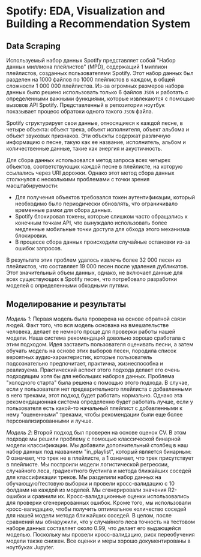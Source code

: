 # Spotify: EDA, Visualization and Building a Recommendation System
## Data Scraping
Используемый набор данных Spotify представляет собой "Набор данных миллиона плейлистов" (MPD), содержащий 1 миллион плейлистов, созданных пользователями Spotify. Этот набор данных был разделен на 1000 файлов по 1000 плейлистов в каждом, в общей сложности 1 000 000 плейлистов. Из-за огромных размеров набора данных было решено использовать только 6 файлов `JSON` и работать с определенными важными функциями, которые извлекаются с помощью вызовов API Spotify. Представленный в репозитории ноутбук показывает процесс обратоки одного такого `JSON` файла.

Spotify структурирует свои данные, относящиеся к каждой песне, в четыре объекта: объект трека, объект исполнителя, объект альбома и объект звуковых признаков. Эти объекты содержат различную информацию о песне, такую как ее название, исполнитель, альбом и количественные данные, такие как энергия и акустичность.

Для сбора данных использовался метод запроса всех четырех объектов, соответствующих каждой песне в плейлисте, на которую ссылались через URI дорожки. Однако этот метод сбора данных столкнулся с несколькими проблемами с точки зрения масштабируемости:
- Для получения объектов требовался токен аутентификации, который необходимо было периодически обновлять, что ограничивало временные рамки для сбора данных.
- Spotify блокировал токены, которые слишком часто обращались к конечным точкам API, что вынуждало использовать более медленные мобильные точки доступа для обхода этого механизма блокировки.
- В процессе сбора данных происходили случайные остановки из-за ошибок запросов.

В результате этих проблем удалось извлечь более 32 000 песен из плейлистов, что составляет 19 000 песен после удаления дубликатов. Этот значительный объем данных, однако, не включает данные для всех существующих в Spotify песен, что потребовало разработки моделей с определенными обходными путями.

## Моделирование и результаты
*Модель 1*: Первая модель была проверена на основе обратной связи людей. Факт того, что вся модель основана на вмешательстве человека, делает ее немного проще для проверки работы нашей модели. Наша система рекомендаций довольно хорошо сработала с этим подходом. Идея заставить пользователя оценивать песни, а затем обучать модель на основе этих выборов песен, породила список вероятных аудио-характеристик, которые пользователь подсознательно предпочитает, практична, жизнеспособна и реализуема. Практический аспект этого подхода делает его очень подходящим хотя бы для небольших наборов данных. Проблема "холодного старта" была решена с помощью этого подхода. В случае, если у пользователя нет предварительного плейлиста с добавленными в него треками, этот подход будет работать нормально. Однако эта рекомендационная система определенно будет работать лучше, если у пользователя есть какой-то начальный плейлист с добавленными к нему "оцененными" треками, чтобы рекомендации были еще более персонализированными и лучше.

*Модель 2*: Второй подход был проверен на основе оценок CV. В этом подходе мы решили проблему с помощью классической бинарной модели классификации. Мы добавили дополнительный столбец в наш набор данных под названием "in_playlist", который является бинарным: 0 означает, что трек не в плейлисте, а 1 означает, что трек присутствует в плейлисте. Мы построили модели логистической регрессии, случайного леса, градиентного бустинга и метода ближайших соседей для классификации треков. Мы разделили набор данных на обучающую/тестовую выборки и провели кросс-валидацию с 10 фолдами на каждой из моделей. Мы сгенерировали значения R2-ошибки и сравнили их. Кросс-валидационные оценки использовались для проверки сгенерированных ошибок. Кроме того, мы использовали кросс-валидацию, чтобы получить оптимальное количество соседей для нашей модели метода ближайших соседей. В целом, после сравнений мы обнаружили, что у случайного леса точность на тестовом наборе данных составляет около 0.99, что делает его выдающейся моделью. Поскольку мы провели кросс-валидацию, риск переобучения модели также снижен. Все оценки и меры хорошо документированы в ноутбуках Jupyter.
